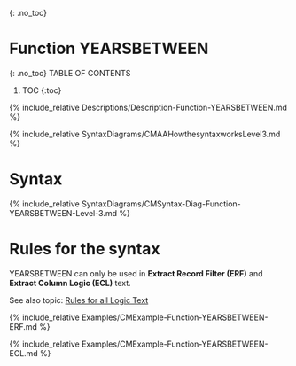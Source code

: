 {: .no_toc}
# Function YEARSBETWEEN 

{: .no_toc}
TABLE OF CONTENTS 
1. TOC
{:toc}  


{% include_relative Descriptions/Description-Function-YEARSBETWEEN.md %}

{% include_relative SyntaxDiagrams/CMAAHowthesyntaxworksLevel3.md %}

# Syntax 

{% include_relative SyntaxDiagrams/CMSyntax-Diag-Function-YEARSBETWEEN-Level-3.md %}

# Rules for the syntax

YEARSBETWEEN can only be used in **Extract Record Filter (ERF)** and **Extract Column Logic (ECL)** text.

See also topic: [Rules for all Logic Text](../../Workbench/RulesforallLogicText.md) 

{% include_relative Examples/CMExample-Function-YEARSBETWEEN-ERF.md %} 

{% include_relative Examples/CMExample-Function-YEARSBETWEEN-ECL.md %} 
